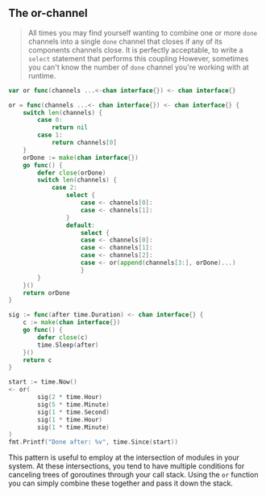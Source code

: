 ## The or-channel

> All times you may find yourself wanting to combine one or more `done` channels into a single `done` channel that closes if any of its
> components channels close.
> It is perfectly acceptable, to write a `select` statement that performs this coupling
> However, sometimes you can't know the number of `done` channel you're working with at runtime.


```go
var or func(channels ...<-chan interface{}) <- chan interface{}

or = func(channels ...<- chan interface{}) <- chan interface{} {
	switch len(channels) {
	    case 0:
			return nil
        case 1:
			return channels[0]
    }
	orDone := make(chan interface{})
	go func() {
	    defer close(orDone)	
		switch len(channels) {
		    case 2:
				select {
				    case <- channels[0]:
                    case <- channels[1]:
                }   
				default:
					select {
					case <- channels[0]:
                    case <- channels[1]:
                    case <- channels[2]:
                    case <- or(append(channels[3:], orDone)...)
                    }   
        }      
    }()
	return orDone
}

sig := func(after time.Duration) <- chan interface{} {
	c := make(chan interface{})
	go func() {
		defer close(c)
		time.Sleep(after)
    }()
	return c
}

start := time.Now()
<- or(
	    sig(2 * time.Hour)
        sig(5 * time.Minute)
        sig(1 * time.Second)
        sig(1 * time.Hour)
        sig(1 * time.Minute)
)
fmt.Printf("Done after: %v", time.Since(start))
```

This pattern is useful to employ at the intersection of modules in your system.
At these intersections, you tend to have multiple conditions for canceling trees of goroutines through your call stack.
Using the `or` function you can simply combine these together and pass it down the stack.